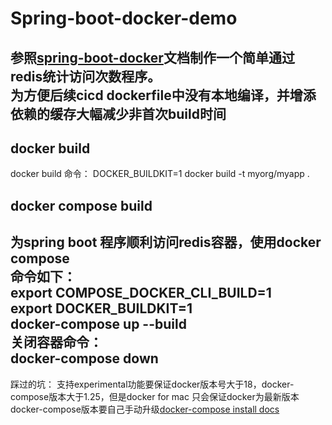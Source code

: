 # Spring-boot-docker-demo

参照[spring-boot-docker](https://spring.io/guides/topicals/spring-boot-docker)文档制作一个简单通过redis统计访问次数程序。  
为方便后续cicd dockerfile中没有本地编译，并增添依赖的缓存大幅减少非首次build时间
---
## docker build
docker build 命令：
DOCKER_BUILDKIT=1 docker build -t myorg/myapp .

## docker compose build
为spring boot 程序顺利访问redis容器，使用docker compose   
命令如下：   
export COMPOSE_DOCKER_CLI_BUILD=1   
export DOCKER_BUILDKIT=1   
docker-compose up --build   
关闭容器命令：   
docker-compose down   
---
踩过的坑：
支持experimental功能要保证docker版本号大于18，docker-compose版本大于1.25，但是docker for mac 只会保证docker为最新版本 docker-compose版本要自己手动升级[docker-compose install docs](https://docs.docker.com/compose/install/)
